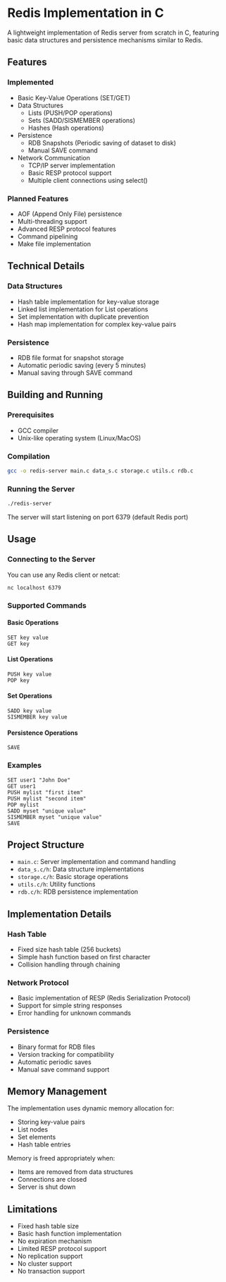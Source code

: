 # Redis Implementation in C

A lightweight implementation of Redis server from scratch in C, featuring basic data structures and persistence mechanisms similar to Redis.

## Features

### Implemented
- Basic Key-Value Operations (SET/GET)
- Data Structures
  - Lists (PUSH/POP operations)
  - Sets (SADD/SISMEMBER operations)
  - Hashes (Hash operations)
- Persistence
  - RDB Snapshots (Periodic saving of dataset to disk)
  - Manual SAVE command
- Network Communication
  - TCP/IP server implementation
  - Basic RESP protocol support
  - Multiple client connections using select()

### Planned Features
- AOF (Append Only File) persistence
- Multi-threading support
- Advanced RESP protocol features
- Command pipelining
- Make file implementation

## Technical Details

### Data Structures
- Hash table implementation for key-value storage
- Linked list implementation for List operations
- Set implementation with duplicate prevention
- Hash map implementation for complex key-value pairs

### Persistence
- RDB file format for snapshot storage
- Automatic periodic saving (every 5 minutes)
- Manual saving through SAVE command

## Building and Running

### Prerequisites
- GCC compiler
- Unix-like operating system (Linux/MacOS)

### Compilation
```bash
gcc -o redis-server main.c data_s.c storage.c utils.c rdb.c
```

### Running the Server
```bash
./redis-server
```
The server will start listening on port 6379 (default Redis port)

## Usage

### Connecting to the Server
You can use any Redis client or netcat:
```bash
nc localhost 6379
```

### Supported Commands

#### Basic Operations
```
SET key value
GET key
```

#### List Operations
```
PUSH key value
POP key
```

#### Set Operations
```
SADD key value
SISMEMBER key value
```

#### Persistence Operations
```
SAVE
```

### Examples
```
SET user1 "John Doe"
GET user1
PUSH mylist "first item"
PUSH mylist "second item"
POP mylist
SADD myset "unique value"
SISMEMBER myset "unique value"
SAVE
```

## Project Structure

- `main.c`: Server implementation and command handling
- `data_s.c/h`: Data structure implementations
- `storage.c/h`: Basic storage operations
- `utils.c/h`: Utility functions
- `rdb.c/h`: RDB persistence implementation

## Implementation Details

### Hash Table
- Fixed size hash table (256 buckets)
- Simple hash function based on first character
- Collision handling through chaining

### Network Protocol
- Basic implementation of RESP (Redis Serialization Protocol)
- Support for simple string responses
- Error handling for unknown commands

### Persistence
- Binary format for RDB files
- Version tracking for compatibility
- Automatic periodic saves
- Manual save command support

## Memory Management

The implementation uses dynamic memory allocation for:
- Storing key-value pairs
- List nodes
- Set elements
- Hash table entries

Memory is freed appropriately when:
- Items are removed from data structures
- Connections are closed
- Server is shut down

## Limitations

- Fixed hash table size
- Basic hash function implementation
- No expiration mechanism
- Limited RESP protocol support
- No replication support
- No cluster support
- No transaction support



